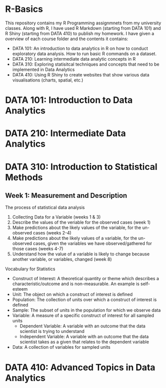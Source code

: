 # R-Basics

This repository contains my R Programming assignmnets from my university classes. Along with R, I have used R Markdown (starting from DATA 101) and R Shiny (starting from DATA 410) to publish my homework. I have given a overview of each course folder and the contents it contains:

* DATA 101: An introduction to data analytics in R on how to conduct exploratory data analysis. How to run basic R commands on a dataset.
* DATA 210: Learning intermediate data analytic concepts in R
* DATA 310: Exploring statisitcal techniques and concepts that need to be implemented in Data Analytics
* DATA 410: Using R Shiny to create websites that show various data visualisations (charts, spatial, etc.)

# DATA 101: Introduction to Data Analytics

# DATA 210: Intermediate Data Analytics

# DATA 310: Introduction to Statistical Methods

## Week 1: Measurement and Description

The process of statistical data analysis
1. Collecting Data for a Variable (weeks 1 & 3)
2. Describe the values of the veriable for the observed cases (week 1)
3. Make predictions about the likely values of the variable, for the un-observed cases (weeks 2-4)
4. Make predictions about the likely values of a variable, for the un-observed cases, given the variables we have observed/gathered for those cases (weeks 4-7)
5. Understand how the value of a variable is likely to change because another variable, or variables, changed (week 8)

Vocabulary for Statistics 
* Construct of Interest: A theoretical quantity or theme which describes a characteristic/outcome and is non-measurable. An example is self-esteem
* Unit: The object on which a construct of interest is defined
* Population: The collection of units over which a construct of interest is defined
* Sample: The subset of units in the population for which we observe data
* Variable: A measure of a specific construct of interest for all sampled units
    * Dependent Variable: A variable with an outcome that the data scientist is trying to understand
    * Independent Variable: A variable with an outcome that the data scientist takes as a given that relates to the dependent variable
* Data: A collection of variables for sampled units


# DATA 410: Advanced Topics in Data Analytics
